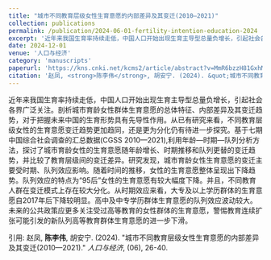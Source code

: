 ```yaml
---
title: "城市不同教育层级女性生育意愿的内部差异及其变迁(2010—2021)"
collection: publications
permalink: /publication/2024-06-01-fertility-intention-education-2024
excerpt: '近年来我国生育率持续走低，中国人口开始出现生育主导型总量负增长，引起社会各界广泛关注。剖析城市育龄女性群体生育意愿的总体特征、内部差异及其变迁趋势，对于把握未来中国的生育形势具有先导性作用。从已有研究来看，不同教育层级女性的生育意愿变迁趋势更加趋同，还是更为分化仍有待进一步探究。基于七期中国综合社会调查的汇总数据(CGSS 2010—2021),利用年龄—时期—队列分析方法，探讨了城市育龄女性的生育意愿随年龄增长、时期推移和队列更替的变迁趋势，并比较了教育层级间的变迁差异。研究发现，城市育龄女性生育意愿的变迁主要受时期、队列效应影响。随着时间的推移，女性的生育意愿整体呈现出下降趋势。队列效应的特点为“95后”女性的生育意愿有较大幅度下降。并且，不同教育人群在变迁模式上存在较大分化。从时期效应来看，大专及以上学历群体的生育意愿自2017年后下降较明显。高中及中专学历群体生育意愿的队列效应波动较大。未来的公共政策应更多关注受过高等教育的女性群体的生育意愿，警惕教育连续扩张可能引发的新队列高等教育群体生育意愿的进一步下滑。'
date: 2024-12-01
venue: '人口与经济'
category: 'manuscripts'
paperurl: 'https://kns.cnki.net/kcms2/article/abstract?v=MmR6bzzH81GxhMWv0mIxvK0RFsogVmSZJ6dxZOzE9VsMdxZ7tklb__mMe9pDtz3HKGAfGdjWKNo87H_h3cnYEfUX42fF69gfJHOiiaPFNgTrIfP1VMMXZcBMnYqyUqdsvg_z71TLStAx28AJT6oOFSdYROUnoEDx&uniplatform=NZKPT&language=CHS'
citation: '赵凤, <strong>陈李伟</strong>, 胡安宁. (2024). &quot;城市不同教育层级女性生育意愿的内部差异及其变迁(2010—2021).&quot; <em>人口与经济</em>, (06), 26-40.'
---
```

近年来我国生育率持续走低，中国人口开始出现生育主导型总量负增长，引起社会各界广泛关注。剖析城市育龄女性群体生育意愿的总体特征、内部差异及其变迁趋势，对于把握未来中国的生育形势具有先导性作用。从已有研究来看，不同教育层级女性的生育意愿变迁趋势更加趋同，还是更为分化仍有待进一步探究。基于七期中国综合社会调查的汇总数据(CGSS 2010—2021),利用年龄—时期—队列分析方法，探讨了城市育龄女性的生育意愿随年龄增长、时期推移和队列更替的变迁趋势，并比较了教育层级间的变迁差异。研究发现，城市育龄女性生育意愿的变迁主要受时期、队列效应影响。随着时间的推移，女性的生育意愿整体呈现出下降趋势。队列效应的特点为“95后”女性的生育意愿有较大幅度下降。并且，不同教育人群在变迁模式上存在较大分化。从时期效应来看，大专及以上学历群体的生育意愿自2017年后下降较明显。高中及中专学历群体生育意愿的队列效应波动较大。未来的公共政策应更多关注受过高等教育的女性群体的生育意愿，警惕教育连续扩张可能引发的新队列高等教育群体生育意愿的进一步下滑。

引用: 赵凤, <strong>陈李伟</strong>, 胡安宁. (2024). &quot;城市不同教育层级女性生育意愿的内部差异及其变迁(2010—2021).&quot; <em>人口与经济</em>, (06), 26-40.